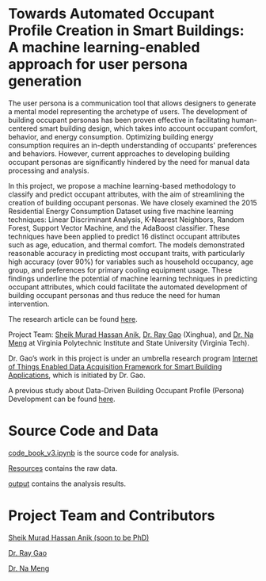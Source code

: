 # Towards Automated Occupant Profile Creation in Smart Buildings: A machine learning-enabled approach for user persona generation
The user persona is a communication tool that allows designers to generate a mental model representing the archetype of users. The development of building occupant personas has been proven effective in facilitating human-centered smart building design, which takes into account occupant comfort, behavior, and energy consumption. Optimizing building energy consumption requires an in-depth understanding of occupants' preferences and behaviors. However, current approaches to developing building occupant personas are significantly hindered by the need for manual data processing and analysis.

In this project, we propose a machine learning-based methodology to classify and predict occupant attributes, with the aim of streamlining the creation of building occupant personas. We have closely examined the 2015 Residential Energy Consumption Dataset using five machine learning techniques: Linear Discriminant Analysis, K-Nearest Neighbors, Random Forest, Support Vector Machine, and the AdaBoost classifier. These techniques have been applied to predict 16 distinct occupant attributes such as age, education, and thermal comfort. The models demonstrated reasonable accuracy in predicting most occupant traits, with particularly high accuracy (over 90%) for variables such as household occupancy, age group, and preferences for primary cooling equipment usage. These findings underline the potential of machine learning techniques in predicting occupant attributes, which could facilitate the automated development of building occupant personas and thus reduce the need for human intervention. 

The research article can be found [here](papers/2023_ML_persona.pdf).

Project Team: [Sheik Murad Hassan Anik](https://www.linkedin.com/in/anik801/), [Dr. Ray Gao](http://www.ray-gao.com/) (Xinghua), and [Dr. Na Meng](https://people.cs.vt.edu/nm8247/) at Virginia Polytechnic Institute and State University (Virginia Tech).

Dr. Gao’s work in this project is under an umbrella research program [Internet of Things Enabled Data Acquisition Framework for Smart Building Applications](https://github.com/XinghuaGao/IoT-building-data#internet-of-things-enabled-data-acquisition-framework-for-smart-building-applications), which is initiated by Dr. Gao.

A previous study about Data-Driven Building Occupant Profile (Persona) Development can be found [here](https://github.com/XinghuaGao/smart-housing).

# Source Code and Data

[code_book_v3.ipynb](https://github.com/anik801/ML_RECS/blob/main/code_book_v3.ipynb) is the source code for analysis.

[Resources](https://github.com/anik801/ML_RECS/tree/main/Resources) contains the raw data.

[output](https://github.com/anik801/ML_RECS/tree/main/output) contains the analysis results.

# Project Team and Contributors

[Sheik Murad Hassan Anik (soon to be PhD)](https://www.linkedin.com/in/anik801/)

[Dr. Ray Gao](http://www.ray-gao.com/)

[Dr. Na Meng](https://people.cs.vt.edu/nm8247/)
